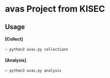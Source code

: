 # avas Project from KISEC

## Usage

#### [Collect]
```bash
> python3 avas.py collectionn
```
#### [Analysis]
```bash
> python3 avas.py analysis
```
